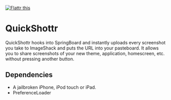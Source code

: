 [![Flattr this](http://api.flattr.com/button/button-compact-static-100x17.png)](http://flattr.com/thing/13588/QuickShottr)

# QuickShottr
QuickShottr hooks into SpringBoard and instantly uploads every screenshot you take to ImageShack and puts the URL into your pasteboard. It allows you to share screenshots of your new theme, application, homescreen, etc. without pressing another button.

## Dependencies
* A jailbroken iPhone, iPod touch or iPad.
* PreferenceLoader

